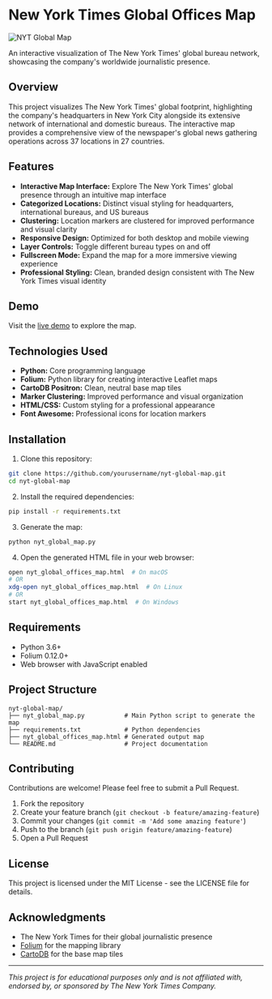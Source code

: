 # New York Times Global Offices Map

![NYT Global Map](https://via.placeholder.com/800x400?text=NYT+Global+Offices+Map)

An interactive visualization of The New York Times' global bureau network, showcasing the company's worldwide journalistic presence.

## Overview

This project visualizes The New York Times' global footprint, highlighting the company's headquarters in New York City alongside its extensive network of international and domestic bureaus. The interactive map provides a comprehensive view of the newspaper's global news gathering operations across 37 locations in 27 countries.

## Features

- **Interactive Map Interface:** Explore The New York Times' global presence through an intuitive map interface
- **Categorized Locations:** Distinct visual styling for headquarters, international bureaus, and US bureaus
- **Clustering:** Location markers are clustered for improved performance and visual clarity
- **Responsive Design:** Optimized for both desktop and mobile viewing
- **Layer Controls:** Toggle different bureau types on and off
- **Fullscreen Mode:** Expand the map for a more immersive viewing experience
- **Professional Styling:** Clean, branded design consistent with The New York Times visual identity

## Demo

Visit the [live demo](https://yourusername.github.io/nyt-global-map) to explore the map.

## Technologies Used

- **Python:** Core programming language
- **Folium:** Python library for creating interactive Leaflet maps
- **CartoDB Positron:** Clean, neutral base map tiles
- **Marker Clustering:** Improved performance and visual organization
- **HTML/CSS:** Custom styling for a professional appearance
- **Font Awesome:** Professional icons for location markers

## Installation

1. Clone this repository:
```bash
git clone https://github.com/yourusername/nyt-global-map.git
cd nyt-global-map
```

2. Install the required dependencies:
```bash
pip install -r requirements.txt
```

3. Generate the map:
```bash
python nyt_global_map.py
```

4. Open the generated HTML file in your web browser:
```bash
open nyt_global_offices_map.html  # On macOS
# OR
xdg-open nyt_global_offices_map.html  # On Linux
# OR
start nyt_global_offices_map.html  # On Windows
```

## Requirements

- Python 3.6+
- Folium 0.12.0+
- Web browser with JavaScript enabled

## Project Structure

```
nyt-global-map/
├── nyt_global_map.py           # Main Python script to generate the map
├── requirements.txt            # Python dependencies
├── nyt_global_offices_map.html # Generated output map
└── README.md                   # Project documentation
```

## Contributing

Contributions are welcome! Please feel free to submit a Pull Request.

1. Fork the repository
2. Create your feature branch (`git checkout -b feature/amazing-feature`)
3. Commit your changes (`git commit -m 'Add some amazing feature'`)
4. Push to the branch (`git push origin feature/amazing-feature`)
5. Open a Pull Request

## License

This project is licensed under the MIT License - see the LICENSE file for details.

## Acknowledgments

- The New York Times for their global journalistic presence
- [Folium](https://python-visualization.github.io/folium/) for the mapping library
- [CartoDB](https://carto.com/) for the base map tiles

---

*This project is for educational purposes only and is not affiliated with, endorsed by, or sponsored by The New York Times Company.*
